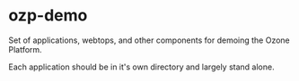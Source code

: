 ozp-demo
========

Set of applications, webtops, and other components for demoing the Ozone Platform.

Each application should be in it's own directory and largely stand alone.
